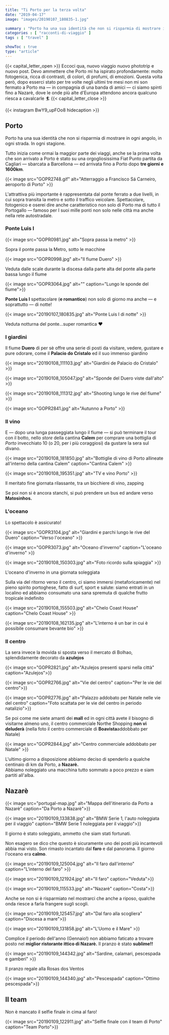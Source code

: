 ```yaml
---
title: "Ti Porto per la terza volta"
date: "2019-04-17"
image: "images/20190107_180835-1.jpg"

summary : "Porto ha una sua identità che non si risparmia di mostrare in ogni angolo, in ogni strada. In ogni stagione. Tutto inizia come ormai la maggior parte dei viaggi, anche se la prima volta che son arrivato a Porto è stato su una orgogliosissima Fiat Punto partita da Cagliari ― sbarcata a Barcellona ― ed arrivata fino a Porto dopo <strong>tre giorni e 1600km."
categories : [ "racconti-di-viaggio" ]
tags : [ "travel" ]

showToc : true
type: "article"
---
```


{{< capital_letter_open >}}
Eccoci qua, nuovo viaggio nuovo phototrip e nuovo post. Devo ammettere che Porto mi ha ispirato profondamente: molto fotogenica, ricca di contrasti, di colori, di profumi, di emozioni. Questa volta però, dopo esserci stato per tre volte negli ultimi tre mesi non mi son fermato a Porto ma ― in compagnia di una banda di amici ― ci siamo spinti fino a Nazarè, dove le onde più alte d'Europa attendono ancora qualcuno riesca a cavalcarle 🏄
{{< capital_letter_close >}}

{{< instagram BwY9_upFOo8 hidecaption >}}

## Porto

Porto ha una sua identità che non si risparmia di mostrare in ogni angolo, in ogni strada. In ogni stagione.

Tutto inizia come ormai la maggior parte dei viaggi, anche se la prima volta che son arrivato a Porto è stato su una orgogliosissima Fiat Punto partita da Cagliari ― sbarcata a Barcellona ― ed arrivata fino a Porto dopo **tre giorni e 1600km**.

{{< image src="GOPR2748.gif" alt="Atterraggio a Francisco Sá Carneiro, aeroporto di Porto" >}}

L'attrattiva più importante è rappresentata dal ponte ferrato a due livelli, in cui sopra transita la metro e sotto il traffico veicolare. Spettacolare, fotogenico e oserei dire anche caratteristico non solo di Porto ma di tutto il Portogallo ― famoso per I suoi mille ponti non solo nelle città ma anche nella rete autostradale.

### Ponte Luis I

{{< image src="GOPR0981.jpg" alt="Sopra passa la metro" >}}

Sopra il ponte passa la Metro, sotto le macchine

{{< image src="GOPR0998.jpg" alt="Il fiume Duero" >}}

Veduta dalle scale durante la discesa dalla parte alta del ponte alla parte bassa lungo il fiume

{{< image src="GOPR3064.jpg" alt="" caption="Lungo le sponde del fiume">}}

**Ponte Luis I** spettacolare (**e romantico**) non solo di giorno ma anche ― e soprattutto ― di notte!

{{< image src="20190107_180835.jpg" alt="Ponte Luis I di notte" >}}

Veduta notturna del ponte...super romantica ❤️

### I giardini

Il fiume **Duero** di per sè offre una serie di posti da visitare, vedere, gustare e pure odorare, come il **Palacio do Cristalo** ed il suo immenso giardino

{{< image src="20190108_111103.jpg" alt="Giardini de Palacio do Cristalo" >}}

{{< image src="20190108_105047.jpg" alt="Sponde del Duero viste dall'alto" >}}

{{< image src="20190108_111312.jpg" alt="Shooting lungo le rive del fiume" >}}

{{< image src="GOPR2841.jpg" alt="Autunno a Porto" >}}

### Il vino

E ― dopo una lunga passeggiata lungo il fiume ― si può terminare il tour con il botto, nello _store_ della cantina **Calem** per comprare una bottiglia di _Porto_ invecchiato 10 (o 20, per i più coraggiosi) da gustare la sera sul divano.

{{< image src="20190108_181850.jpg" alt="Bottiglie di vino di Porto allineate all'interno della cantina Calem" caption="Cantina Calem" >}}

{{< image src="20190108_195351.jpg" alt="TV e vino Porto" >}}

Il meritato fine giornata rilassante, tra un bicchiere di vino, zapping

Se poi non si è ancora stanchi, si può prendere un bus ed andare verso **Matosinhos.**

### L'oceano

Lo spettacolo è assicurato!

{{< image src="GOPR3104.jpg" alt="Giardini e parchi lungo le rive del Duero" caption="Verso l'oceano" >}}


{{< image src="GOPR3073.jpg" alt="Oceano d'inverno" caption="L'oceano d'inverno" >}}

{{< image src="20190108_150303.jpg" alt="Foto ricordo sulla spiaggia" >}}

L'oceano d'inverno in una giornata soleggiata

Sulla via del ritorno verso il centro, ci siamo immersi (metaforicamente) nel pieno spirito portoghese, fatto di surf, sport e salute: siamo entrati in un localino ed abbiamo consumato una sana spremuta di qualche frutto tropicale indefinito

{{< image src="20190108_155503.jpg" alt="Chelo Coast House" caption="Chelo Coast House" >}}

{{< image src="20190108_162135.jpg" alt="L'interno è un bar in cui è possibile consumare bevante bio" >}}

### Il centro

La sera invece la movida si sposta verso il mercato di Bolhao, splendidamente decorato da **azulejos**

{{< image src="GOPR2821.jpg" alt="Azulejos presenti sparsi nella città" caption="Azulejos">}}

{{< image src="GOPR2766.jpg" alt="Vie del centro" caption="Per le vie del centro">}}

{{< image src="GOPR2776.jpg" alt="Palazzo addobato per Natale nelle vie del centro" caption="Foto scattata per le vie del centro in periodo natalizio">}}

Se poi come me siete amanti dei **mall** ed in ogni città avete il bisogno di visitarne almeno uno, il centro commerciale Northe Shopping **non vi deluderà** (nella foto il centro commerciale di **Boavista**addobbato per Natale)

{{< image src="GOPR2844.jpg" alt="Centro commerciale addobbato per Natale" >}}

L'ultimo giorno a disposizione abbiamo deciso di spenderlo a qualche centinaio di km da Porto, a **Nazarè.**  
Abbiamo noleggiato una macchina tutto sommato a poco prezzo e siam partiti all'alba.

## Nazarè

{{< image src="portugal-map.jpg" alt="Mappa dell'itinerario da Porto a Nazarè" caption="Da Porto a Nazarè">}}

{{< image src="20190109_133838.jpg" alt="BMW Serie 1, l'auto noleggiata per il viaggio" caption="BMW Serie 1 noleggiata per il viaggio">}}

Il giorno è stato soleggiato, ammetto che siam stati fortunati.

Non esagero se dico che questo è sicuramente uno dei posti più incantevoli abbia mai visto. Son rimasto incantato dal **faro** e dal panorama. Il giorno l'oceano era **calmo**.

{{< image src="20190109_125004.jpg" alt="Il faro dall'interno" caption="L'interno del faro" >}}

{{< image src="20190109_121924.jpg" alt="Il faro" caption="Veduta">}}


{{< image src="20190109_115533.jpg" alt="Nazarè" caption="Costa">}}

Anche se non si è risparmiato nel mostrarci che anche a riposo, qualche onda riesce a farla frangere sugli scogli.

{{< image src="20190109_125457.jpg" alt="Dal faro alla scogliera" caption="Discesa a mare">}}

{{< image src="20190109_131858.jpg" alt="L'Uomo e il Mare" >}}

Complice il periodo dell'anno (Gennaio!) non abbiamo faticato a trovare posto nel **miglior ristorante ittico di Nazarè.** Il pranzo è stato **sublime!!**

{{< image src="20190109_144342.jpg" alt="Sardine, calamari, pescespada e gamberi" >}}

Il pranzo regale alla Rosas dos Ventos

{{< image src="20190109_144340.jpg" alt="Pescespada" caption="Ottimo pescespada">}}

## Il team

Non è mancato il selfie finale in cima al faro!

{{< image src="20190109_122911.jpg" alt="Selfie finale con il team di Porto" caption="Team Porto">}}
